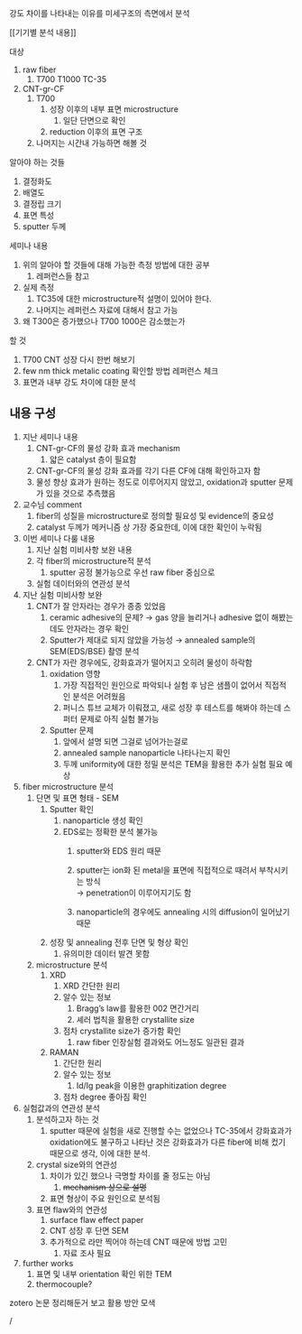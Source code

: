 강도 차이를 나타내는 이유를 미세구조의 측면에서 분석

[[기기별 분석 내용]]

대상

1. raw fiber
    1. T700 T1000 TC-35
2. CNT-gr-CF
    1. T700
        1. 성장 이후의 내부 표면 microstructure
            1. 일단 단면으로 확인
        2. reduction 이후의 표면 구조
    2. 나머지는 시간내 가능하면 해볼 것

  

알아야 하는 것들

1. 결정화도
2. 배열도
3. 결정립 크기
4. 표면 특성
5. sputter 두께

  

세미나 내용

1. 위의 알아야 할 것들에 대해 가능한 측정 방법에 대한 공부
    1. 레퍼런스들 참고
2. 실제 측정
    1. TC35에 대한 microstructure적 설명이 있어야 한다.
    2. 나머지는 레퍼런스 자료에 대해서 참고 가능
3. 왜 T300은 증가했으나 T700 1000은 감소했는가

  

할 것

1. T700 CNT 성장 다시 한번 해보기
2. few nm thick metalic coating 확인할 방법 레퍼런스 체크
3. 표면과 내부 강도 차이에 대한 분석

  

  

  

## 내용 구성

1. 지난 세미나 내용
    1. CNT-gr-CF의 물성 강화 효과 mechanism
        1. 얇은 catalyst 층이 필요함
    2. CNT-gr-CF의 물성 강화 효과를 각기 다른 CF에 대해 확인하고자 함
    3. 물성 향상 효과가 원하는 정도로 이루어지지 않았고, oxidation과 sputter 문제가 있을 것으로 추측했음
2. 교수님 comment
    1. fiber의 성질을 microstructure로 정의할 필요성 및 evidence의 중요성
    2. catalyst 두께가 메커니즘 상 가장 중요한데, 이에 대한 확인이 누락됨
3. 이번 세미나 다룰 내용
    1. 지난 실험 미비사항 보완 내용
    2. 각 fiber의 microstructure적 분석
        1. sputter 공정 불가능으로 우선 raw fiber 중심으로
    3. 실험 데이터와의 연관성 분석
4. 지난 실험 미비사항 보완
    1. CNT가 잘 안자라는 경우가 종종 있었음
        1. ceramic adhesive의 문제? → gas 양을 늘리거나 adhesive 없이 해봤는데도 안자라는 경우 확인
        2. Sputter가 제대로 되지 않았을 가능성 → annealed sample의 SEM(EDS/BSE) 촬영 분석
    2. CNT가 자란 경우에도, 강화효과가 떨어지고 오히려 물성이 하락함
        1. oxidation 영향
            1. 가장 직접적인 원인으로 파악되나 실험 후 남은 샘플이 없어서 직접적인 분석은 어려웠음
            2. 퍼니스 튜브 교체가 이뤄졌고, 새로 성장 후 테스트를 해봐야 하는데 스퍼터 문제로 아직 실험 불가능
        2. Sputter 문제
            1. 앞에서 설명 되면 그걸로 넘어가는걸로
            2. annealed sample nanoparticle 나타나는지 확인
            3. 두께 uniformity에 대한 정밀 분석은 TEM을 활용한 추가 실험 필요 예상
5. fiber microstructure 분석
    1. 단면 및 표면 형태 - SEM
        1. Sputter 확인
            1. nanoparticle 생성 확인
            2. EDS로는 정확한 분석 불가능
                1. sputter와 EDS 원리 때문
                2. sputter는 ion화 된 metal을 표면에 직접적으로 때려서 부착시키는 방식  
                    → penetration이 이루어지기도 함  
                    
                3. nanoparticle의 경우에도 annealing 시의 diffusion이 일어났기 때문
        2. 성장 및 annealing 전후 단면 및 형상 확인
            1. 유의미한 데이터 발견 못함
    2. microstructure 분석
        1. XRD
            1. XRD 간단한 원리
            2. 알수 있는 정보
                1. Bragg’s law를 활용한 002 면간거리
                2. 셰러 법칙을 활용한 crystallite size
            3. 점차 crystallite size가 증가함 확인
                1. raw fiber 인장실험 결과와도 어느정도 일관된 결과
        2. RAMAN
            1. 간단한 원리
            2. 알수 있는 정보
                1. Id/Ig peak을 이용한 graphitization degree
            3. 점차 degree 좋아짐 확인
6. 실험값과의 연관성 분석
    1. 분석하고자 하는 것
        1. sputter 때문에 실험을 새로 진행할 수는 없었으나 TC-35에서 강화효과가 oxidation에도 불구하고 나타난 것은 강화효과가 다른 fiber에 비해 컸기 때문으로 생각, 이에 대한 분석.
    2. crystal size와의 연관성
        1. 차이가 있긴 했으나 극명할 차이를 줄 정도는 아님
            1. ~~mechanism 상으로 설명~~
        2. 표면 형상이 주요 원인으로 분석됨
    3. 표면 flaw와의 연관성
        1. surface flaw effect paper
        2. CNT 성장 후 단면 SEM
        3. 추가적으로 라만 찍어야 하는데 CNT 때문에 방법 고민
            1. 자료 조사 필요
7. further works
    1. 표면 및 내부 orientation 확인 위한 TEM
    2. thermocouple?

  

zotero 논문 정리해둔거 보고 활용 방안 모색

  

/